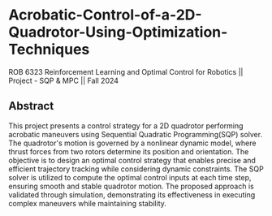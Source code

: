 # Acrobatic-Control-of-a-2D-Quadrotor-Using-Optimization-Techniques
ROB 6323 Reinforcement Learning and Optimal Control for Robotics || Project - SQP &amp; MPC || Fall 2024

## Abstract
This project presents a control strategy for a 2D quadrotor performing acrobatic maneuvers using Sequential Quadratic Programming(SQP) solver. The quadrotor's motion is governed by a nonlinear dynamic model, where thrust forces from two rotors determine its position and orientation. The objective is to design an optimal control strategy that enables precise and efficient trajectory tracking while considering dynamic constraints. The SQP solver is utilized to compute the optimal control inputs at each time step, ensuring smooth and stable quadrotor motion. The proposed approach is validated through simulation, demonstrating its effectiveness in executing complex maneuvers while maintaining stability.



